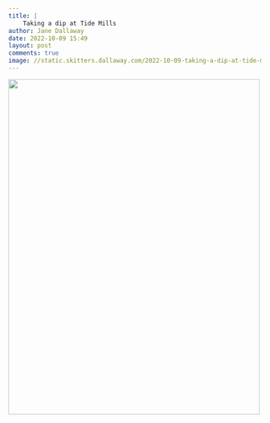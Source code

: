 ```yaml
---
title: |
    Taking a dip at Tide Mills
author: Jane Dallaway
date: 2022-10-09 15:49
layout: post
comments: true
image: //static.skitters.dallaway.com/2022-10-09-taking-a-dip-at-tide-mills-fullsize-0.jpeg
---
```


<a href="//static.skitters.dallaway.com/2022-10-09-taking-a-dip-at-tide-mills-fullsize-0.jpeg"><img src="//static.skitters.dallaway.com/2022-10-09-taking-a-dip-at-tide-mills-thumb-0.jpeg" width="500" height="667"></a>



